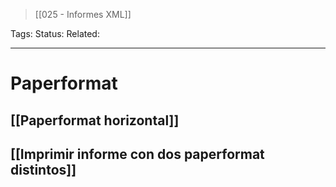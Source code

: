 > [[025 - Informes XML]]

Tags: 
Status: 
Related: 

___

# Paperformat

## [[Paperformat horizontal]]
## [[Imprimir informe con dos paperformat distintos]]